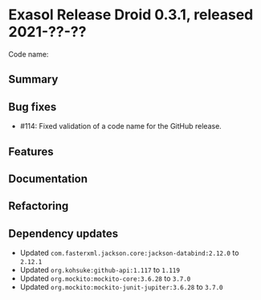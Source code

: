 # Exasol Release Droid 0.3.1, released 2021-??-??

Code name: 

## Summary

## Bug fixes

* #114: Fixed validation of a code name for the GitHub release.

## Features

## Documentation

## Refactoring

## Dependency updates

* Updated `com.fasterxml.jackson.core:jackson-databind:2.12.0` to `2.12.1`
* Updated `org.kohsuke:github-api:1.117` to `1.119`
* Updated `org.mockito:mockito-core:3.6.28` to `3.7.0`
* Updated `org.mockito:mockito-junit-jupiter:3.6.28` to `3.7.0`